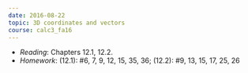 ```yaml
---
date: 2016-08-22
topic: 3D coordinates and vectors
course: calc3_fa16
---
```

- *Reading*: Chapters 12.1, 12.2.
- *Homework*: (12.1): #6, 7, 9, 12, 15, 35, 36; (12.2): #9, 13, 15, 17, 25, 26

